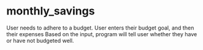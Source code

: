 # monthly_savings
User needs to adhere to a budget.
User enters their budget goal, and then their expenses
Based on the input, program will tell user whether they have or have not budgeted well.
